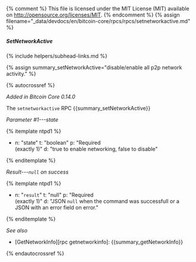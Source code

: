 {% comment %}
This file is licensed under the MIT License (MIT) available on
http://opensource.org/licenses/MIT.
{% endcomment %}
{% assign filename="_data/devdocs/en/bitcoin-core/rpcs/rpcs/setnetworkactive.md" %}

##### SetNetworkActive
{% include helpers/subhead-links.md %}

{% assign summary_setNetworkActive="disable/enable all p2p network activity." %}

{% autocrossref %}

*Added in Bitcoin Core 0.14.0*

The `setnetworkactive` RPC {{summary_setNetworkActive}}

*Parameter #1---state*

{% itemplate ntpd1 %}
- n: "state"
  t: "boolean"
  p: "Required<br>(exactly 1)"
  d: "true to enable networking, false to disable"

{% enditemplate %}

*Result---`null` on success*

{% itemplate ntpd1 %}
- n: "`result`"
  t: "null"
  p: "Required<br>(exactly 1)"
  d: "JSON `null` when the command was successfull or a JSON with an error field on error."

{% enditemplate %}

*See also*

* [GetNetworkInfo][rpc getnetworkinfo]: {{summary_getNetworkInfo}}

{% endautocrossref %}
